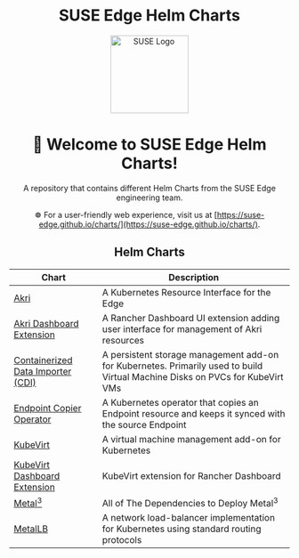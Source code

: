 <div align="center">

# SUSE Edge Helm Charts

<p align="center">
  <img alt="SUSE Logo" src="https://www.suse.com/assets/img/suse-black-logo-green.svg" height="140" />
</p>

# 🌟 Welcome to SUSE Edge Helm Charts!

A repository that contains different Helm Charts from the SUSE Edge engineering team.

☸️ For a user-friendly web experience, visit us at [https://suse-edge.github.io/charts/](https://suse-edge.github.io/charts/).

## Helm Charts

| Chart                                                               | Description                                                                                                                   |
|---------------------------------------------------------------------|-------------------------------------------------------------------------------------------------------------------------------|
| [Akri](charts/akri)                                                 | A Kubernetes Resource Interface for the Edge                                                                                  |
| [Akri Dashboard Extension](charts/akri-dashboard-extension)         | A Rancher Dashboard UI extension adding user interface for management of Akri resources                                       |
| [Containerized Data Importer (CDI)](charts/cdi)                     | A persistent storage management add-on for Kubernetes. Primarily used to build Virtual Machine Disks on PVCs for KubeVirt VMs |
| [Endpoint Copier Operator](charts/endpoint-copier-operator)         | A Kubernetes operator that copies an Endpoint resource and keeps it synced with the source Endpoint                           |
| [KubeVirt](charts/kubevirt)                                         | A virtual machine management add-on for Kubernetes                                                                            |
| [KubeVirt Dashboard Extension](charts/kubevirt-dashboard-extension) | KubeVirt extension for Rancher Dashboard                                                                                      |
| [Metal<sup>3</sup>](charts/metal3)                                  | All of The Dependencies to Deploy Metal<sup>3</sup>                                                                           |
| [MetalLB](charts/metallb)                                           | A network load-balancer implementation for Kubernetes using standard routing protocols                                        |

</div>
